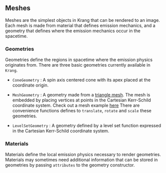 ## Meshes
Meshes are the simplest objects in Krang that can be rendered to an image. 
Each mesh is made from material that defines emission mechanics, and a geometry that defines where the emission mechanics occur in the spacetime.

### Geometries
Geometries define the regions in spacetime where the emission physics originates from.
There are three basic geometries currently available in `Krang`. 

* `ConeGeometry` : A spin axis centered cone with its apex placed at the coordinate origin.

* `MeshGeometry` : A geometry made from a [triangle mesh](https://en.wikipedia.org/wiki/Triangle_mesh). The mesh is embedded by placing vertices at points in the Cartesian Kerr-Schild coordinate system. Check out a mesh example [here](examples/raytracing-mesh-example)
There are convenience functions defines to `translate`, `rotate` and `scale` these geometries.

* `LevelSetGeometry` : A geometry defined by a level set function expressed in the Cartesian Kerr-Schild coordinate system.

### Materials
Materials define the local emission physics necessary to render geometries.
Materials may sometimes need additional information that can be stored in geometries by passing `attributes` to the geometry constructor.

